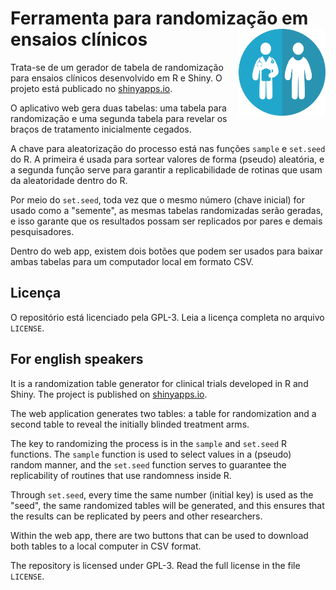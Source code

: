 # Ferramenta para randomização em ensaios clínicos <a href='https://github.com/brunomontezano/randomizacao-shiny/'><img src='assets/clinical_trial.webp' align="right" height="139" /></a>

Trata-se de um gerador de tabela de randomização para ensaios clínicos
desenvolvido em R e Shiny. O projeto está publicado no
[shinyapps.io](https://brunomontezano.shinyapps.io/randomizacao-shiny/).

O aplicativo web gera duas tabelas: uma tabela para randomização e uma segunda
tabela para revelar os braços de tratamento inicialmente cegados.

A chave para aleatorização do processo está nas funções `sample` e `set.seed`
do R. A primeira é usada para sortear valores de forma (pseudo) aleatória, e a
segunda função serve para garantir a replicabilidade de rotinas que usam da
aleatoridade dentro do R.

Por meio do `set.seed`, toda vez que o mesmo número (chave inicial) for usado
como a "semente", as mesmas tabelas randomizadas serão geradas, e isso garante
que os resultados possam ser replicados por pares e demais pesquisadores.

Dentro do web app, existem dois botões que podem ser usados para baixar ambas
tabelas para um computador local em formato CSV.

## Licença

O repositório está licenciado pela GPL-3. Leia a licença completa no arquivo
`LICENSE`.

## For english speakers

It is a randomization table generator for clinical trials developed in R and
Shiny. The project is published on
[shinyapps.io](https://brunomontezano.shinyapps.io/randomizacao-shiny/).

The web application generates two tables: a table for randomization and a second
table to reveal the initially blinded treatment arms.

The key to randomizing the process is in the `sample` and `set.seed` R
functions. The `sample` function is used to select values in a (pseudo) random
manner, and the `set.seed` function serves to guarantee the replicability of
routines that use randomness inside R.

Through `set.seed`, every time the same number (initial key) is used as the
"seed", the same randomized tables will be generated, and this ensures that the
results can be replicated by peers and other researchers.

Within the web app, there are two buttons that can be used to download both
tables to a local computer in CSV format.

The repository is licensed under GPL-3. Read the full license in the file
`LICENSE`.

